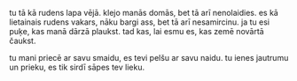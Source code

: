 tu tā kā rudens lapa vējā.
klejo manās domās, bet tā arī nenolaidies.
es kā lietainais rudens vakars,
nāku bargi ass, bet tā arī nesamircinu.
ja tu esi puķe, kas manā dārzā plaukst.
tad kas, lai esmu es, kas zemē novārtā čaukst.

tu mani priecē ar savu smaidu,
es tevi pelšu ar savu naidu.
tu ienes jautrumu un prieku,
es tik sirdī sāpes tev lieku.